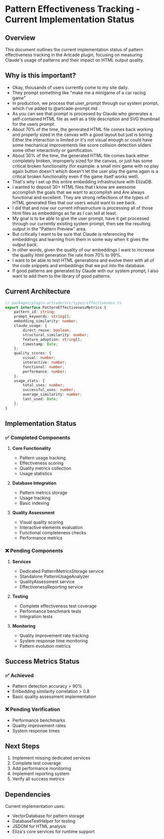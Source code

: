 # Pattern Effectiveness Tracking - Current Implementation Status

## Overview

This document outlines the current implementation status of pattern effectiveness tracking in the Artcade plugin, focusing on measuring Claude's usage of patterns and their impact on HTML output quality.

## Why is this important?

- Okay, thousands of users currently come to my site daily.
- They prompt something like "make me a minigame of a car racing game"
- In production, we process that user_prompt through our system prompt, which I've added to @artcade-prompt.md .
- As you can see that prompt is processed by Claude who generates a self-contained HTML file as well as a title description and SVG thumbnail for the users prompt.
- About 70% of the time, the generated HTML file comes back working and properly sized in the canvas with a good layout but just is boring. Either the interaction is limited or it's not visual enough or could have some mechanical improvements like score collision detection sliders some other interactivity or gamification.
- About 30% of the time, the generated HTML file comes back either completely broken, improperly sized for the canvas, or just has some critical broken functionality (for example: a small mini game with no play again button doesn't which doesn't let the user play the game again is a critical broken functionality even if the game itself works well).
- That's why I set up this entire embedding infrastructure with ElizaDB.
- I wanted to deposit 30+ HTML files that I know are awesome accomplish the goals that we want to accomplish and Are always functional and excellent. They are strong reflections of the types of HTML generated files that our users would want to see back.
- I did that and now our current infrastructure is processing all of those html files as embeddings as far as I can tell at least.
- My goal is to be able to give the user prompt, have it get processed through our currently existing system prompt, then see the resulting output in the "Pattern Preview" area.
- But critically I want to be sure that Claude is referencing the embeddings and learning from them in some way when it gives the output back.
- In other words, given the quality of our embeddings I want to increase the quality html generation file rate from 70% to 99%.
- I want to be able to test HTML generations and evolve them with all of the code snippets and embeddings that we put into the database.
- If good patterns are generated by Claude with our system prompt, I also want to add them to the library of good patterns.

## Current Architecture

```typescript
// packages/plugin-artcade/src/types/effectiveness.ts
export interface PatternEffectivenessMetrics {
    pattern_id: string;
    prompt_keywords: string[];
    embedding_similarity: number;
    claude_usage: {
        direct_reuse: boolean;
        structural_similarity: number;
        feature_adoption: string[];
        timestamp: Date;
    };
    quality_scores: {
        visual: number;
        interactive: number;
        functional: number;
        performance: number;
    };
    usage_stats: {
        total_uses: number;
        successful_uses: number;
        average_similarity: number;
        last_used: Date;
    };
}
```

## Implementation Status

### ✅ Completed Components

1. **Core Functionality**

    - Pattern usage tracking
    - Effectiveness scoring
    - Quality metrics collection
    - Usage statistics

2. **Database Integration**

    - Pattern metrics storage
    - Usage tracking
    - Basic indexing

3. **Quality Assessment**
    - Visual quality scoring
    - Interactive elements evaluation
    - Functional completeness checks
    - Performance metrics

### ❌ Pending Components

1. **Services**

    - Dedicated PatternMetricsStorage service
    - Standalone PatternUsageAnalyzer
    - QualityAssessment service
    - EffectivenessReporting service

2. **Testing**

    - Complete effectiveness test coverage
    - Performance benchmark tests
    - Integration tests

3. **Monitoring**
    - Quality improvement rate tracking
    - System response time monitoring
    - Pattern evolution metrics

## Success Metrics Status

### ✅ Achieved

- Pattern detection accuracy > 90%
- Embedding similarity correlation > 0.8
- Basic quality assessment implementation

### ❌ Pending Verification

- Performance benchmarks
- Quality improvement rates
- System response times

## Next Steps

1. Implement missing dedicated services
2. Complete test coverage
3. Add performance monitoring
4. Implement reporting system
5. Verify all success metrics

## Dependencies

Current implementation uses:

- VectorDatabase for pattern storage
- DatabaseTestHelper for testing
- JSDOM for HTML analysis
- Eliza's core services for runtime support
